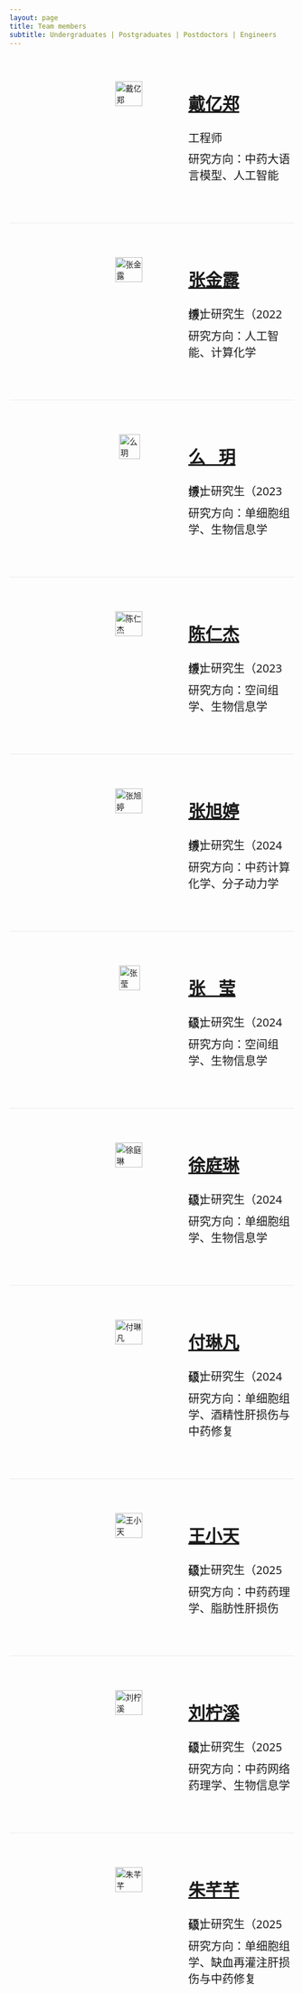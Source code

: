 ```yaml
---
layout: page
title: Team members
subtitle: Undergraduates | Postgraduates | Postdoctors | Engineers
---
```


<div id="daiyizheng" style="display: flex; align-items: flex-start; gap: 20px; margin-top: 40px; margin-bottom: 50px;">
  <div style="flex: 1; display: flex; justify-content: center; align-items: flex-end; margin-left: 140px;margin-top: 20px">
    <a href="#">
      <img src="https://github.com/user-attachments/assets/6c2ca41e-1a62-4a7e-8063-4653e4a497be" alt="戴亿郑" style="width: 88%; height: auto;transition: transform 0.3s ease;" onmouseover="this.style.transform='scale(1.05)'" onmouseout="this.style.transform='scale(1)'">
    </a>
  </div>
  <div style="flex: 1.2; align-items: center">
    <p style="font-size: 30px; line-height: 2; font-family: system-ui;">
      <a href="#"><strong>戴亿郑</strong></a>
    </p>
    <p style="font-size: 20px; line-height: 0.1; font-family: system-ui;">工程师</p>
    <p style="font-size: 20px; font-family: system-ui;">研究方向：中药大语言模型、人工智能</p>
  </div>
</div>

<hr style="max-width:100%;height:1px;background:#eaeaea;border:none;">

<div id="zhangjinlu" style="display: flex; align-items: flex-start; gap: 20px; margin-top: 40px; margin-bottom: 50px;">
  <div style="flex: 1; display: flex; justify-content: center; align-items: flex-end; margin-left: 140px;margin-top: 20px">
    <a href="#">
      <img src="https://github.com/user-attachments/assets/dc5e62af-893d-4c9c-9d36-171ee0284b43" alt="张金露" style="width: 88%; height: auto;transition: transform 0.3s ease;" onmouseover="this.style.transform='scale(1.05)'" onmouseout="this.style.transform='scale(1)'">
    </a>
  </div>
  <div style="flex: 1.2; align-items: center">
    <p style="font-size: 30px; line-height: 2; font-family: system-ui;">
      <a href="#"><strong>张金露</strong></a>
    </p>
    <p style="font-size: 20px; line-height: 0.1; font-family: system-ui;">博士研究生（2022级）</p>
    <p style="font-size: 20px; font-family: system-ui;">研究方向：人工智能、计算化学</p>
  </div>
</div>

<hr style="max-width:100%;height:1px;background:#eaeaea;border:none;">

<div id="meyue" style="display: flex; align-items: flex-start; gap: 20px; margin-top: 40px; margin-bottom: 50px;">
  <div style="flex: 1; display: flex; justify-content: center; align-items: flex-end; margin-left: 140px;margin-top: 20px">
    <a href="#">
      <img src="https://github.com/user-attachments/assets/501cd99f-57d8-4313-9b7a-8a3f3524aa15" alt="么玥" style="width: 88%; height: auto;transition: transform 0.3s ease;" onmouseover="this.style.transform='scale(1.05)'" onmouseout="this.style.transform='scale(1)'">
    </a>
  </div>
  <div style="flex: 1.2; align-items: center">
    <p style="font-size: 30px; line-height: 2; font-family: system-ui;">
      <a href="#"><strong>么&nbsp;&nbsp;&nbsp;玥</strong></a>
    </p>
    <p style="font-size: 20px; line-height: 0.1; font-family: system-ui;">博士研究生（2023级）</p>
    <p style="font-size: 20px; font-family: system-ui;">研究方向：单细胞组学、生物信息学</p>
  </div>
</div>

<hr style="max-width:100%;height:1px;background:#eaeaea;border:none;">

<div id="chenrenjie" style="display: flex; align-items: flex-start; gap: 20px; margin-top: 40px; margin-bottom: 50px;">
  <div style="flex: 1; display: flex; justify-content: center; align-items: flex-end; margin-left: 140px;margin-top: 20px">
    <a href="#">
      <img src="https://github.com/user-attachments/assets/818437b6-db50-4a15-a17b-642b5ed3726b" alt="陈仁杰" style="width: 88%; height: auto;transition: transform 0.3s ease;" onmouseover="this.style.transform='scale(1.05)'" onmouseout="this.style.transform='scale(1)'">
    </a>
  </div>
  <div style="flex: 1.2; align-items: center">
    <p style="font-size: 30px; line-height: 2; font-family: system-ui;">
      <a href="#"><strong>陈仁杰</strong></a>
    </p>
    <p style="font-size: 20px; line-height: 0.1; font-family: system-ui;">博士研究生（2023级）</p>
    <p style="font-size: 20px; font-family: system-ui;">研究方向：空间组学、生物信息学</p>
  </div>
</div>

<hr style="max-width:100%;height:1px;background:#eaeaea;border:none;">

<div id="zhangxuting" style="display: flex; align-items: flex-start; gap: 20px; margin-top: 40px; margin-bottom: 50px;">
  <div style="flex: 1; display: flex; justify-content: center; align-items: flex-end; margin-left: 140px;margin-top: 20px">
    <a href="#">
      <img src="https://github.com/user-attachments/assets/2b830a98-06fe-4daf-bf71-c9436cb83494" alt="张旭婷" style="width: 88%; height: auto;transition: transform 0.3s ease;" onmouseover="this.style.transform='scale(1.05)'" onmouseout="this.style.transform='scale(1)'">
    </a>
  </div>
  <div style="flex: 1.2; align-items: center">
    <p style="font-size: 30px; line-height: 2; font-family: system-ui;">
      <a href="#"><strong>张旭婷</strong></a>
    </p>
    <p style="font-size: 20px; line-height: 0.1; font-family: system-ui;">博士研究生（2024级）</p>
    <p style="font-size: 20px; font-family: system-ui;">研究方向：中药计算化学、分子动力学</p>
  </div>
</div>

<hr style="max-width:100%;height:1px;background:#eaeaea;border:none;">

<div id="zhangying" style="display: flex; align-items: flex-start; gap: 20px; margin-top: 40px; margin-bottom: 50px;">
  <div style="flex: 1; display: flex; justify-content: center; align-items: flex-end; margin-left: 140px;margin-top: 20px">
    <a href="#">
      <img src="https://github.com/user-attachments/assets/ffb1bec6-39a9-4764-a13b-a339c35524f3" alt="张莹" style="width: 88%; height: auto;transition: transform 0.3s ease;" onmouseover="this.style.transform='scale(1.05)'" onmouseout="this.style.transform='scale(1)'">
    </a>
  </div>
  <div style="flex: 1.2; align-items: center">
    <p style="font-size: 30px; line-height: 2; font-family: system-ui;">
      <a href="#"><strong>张&nbsp;&nbsp;&nbsp;莹</strong></a>
    </p>
    <p style="font-size: 20px; line-height: 0.1; font-family: system-ui;">硕士研究生（2024级）</p>
    <p style="font-size: 20px; font-family: system-ui;">研究方向：空间组学、生物信息学</p>
  </div>
</div>

<hr style="max-width:100%;height:1px;background:#eaeaea;border:none;">

<div id="xutinglin" style="display: flex; align-items: flex-start; gap: 20px; margin-top: 40px; margin-bottom: 50px;">
  <div style="flex: 1; display: flex; justify-content: center; align-items: flex-end; margin-left: 140px;margin-top: 20px">
    <a href="#">
      <img src="https://github.com/user-attachments/assets/30b0efca-8081-4662-869d-6efcaa750acd" alt="徐庭琳" style="width: 88%; height: auto;transition: transform 0.3s ease;" onmouseover="this.style.transform='scale(1.05)'" onmouseout="this.style.transform='scale(1)'">
    </a>
  </div>
  <div style="flex: 1.2; align-items: center">
    <p style="font-size: 30px; line-height: 2; font-family: system-ui;">
      <a href="#"><strong>徐庭琳</strong></a>
    </p>
    <p style="font-size: 20px; line-height: 0.1; font-family: system-ui;">硕士研究生（2024级）</p>
    <p style="font-size: 20px; font-family: system-ui;">研究方向：单细胞组学、生物信息学</p>
  </div>
</div>

<hr style="max-width:100%;height:1px;background:#eaeaea;border:none;">

<div id="fulinfan" style="display: flex; align-items: flex-start; gap: 20px; margin-top: 40px; margin-bottom: 50px;">
  <div style="flex: 1; display: flex; justify-content: center; align-items: flex-end; margin-left: 140px;margin-top: 20px">
    <a href="#">
      <img src="https://github.com/user-attachments/assets/4bac2938-4ab6-421c-8779-ae8b4c23d481" alt="付琳凡" style="width: 88%; height: auto;transition: transform 0.3s ease;" onmouseover="this.style.transform='scale(1.05)'" onmouseout="this.style.transform='scale(1)'">
    </a>
  </div>
  <div style="flex: 1.2; align-items: center">
    <p style="font-size: 30px; line-height: 2; font-family: system-ui;">
      <a href="#"><strong>付琳凡</strong></a>
    </p>
    <p style="font-size: 20px; line-height: 0.1; font-family: system-ui;">硕士研究生（2024级）</p>
    <p style="font-size: 20px; font-family: system-ui;">研究方向：单细胞组学、酒精性肝损伤与中药修复</p>
  </div>
</div>

<hr style="max-width:100%;height:1px;background:#eaeaea;border:none;">

<div id="wangxiaotian" style="display: flex; align-items: flex-start; gap: 20px; margin-top: 40px; margin-bottom: 50px;">
  <div style="flex: 1; display: flex; justify-content: center; align-items: flex-end; margin-left: 140px;margin-top: 20px">
    <a href="#">
      <img src="https://github.com/user-attachments/assets/2d6e8b52-a00d-49ee-aa21-f2c0aeb5ec74" alt="王小天" style="width: 88%; height: auto;transition: transform 0.3s ease;" onmouseover="this.style.transform='scale(1.05)'" onmouseout="this.style.transform='scale(1)'">
    </a>
  </div>
  <div style="flex: 1.2; align-items: center">
    <p style="font-size: 30px; line-height: 2; font-family: system-ui;">
      <a href="#"><strong>王小天</strong></a>
    </p>
    <p style="font-size: 20px; line-height: 0.1; font-family: system-ui;">硕士研究生（2025级）</p>
    <p style="font-size: 20px; font-family: system-ui;">研究方向：中药药理学、脂肪性肝损伤</p>
  </div>
</div>

<hr style="max-width:100%;height:1px;background:#eaeaea;border:none;">

<div id="liuningxi" style="display: flex; align-items: flex-start; gap: 20px; margin-top: 40px; margin-bottom: 50px;">
  <div style="flex: 1; display: flex; justify-content: center; align-items: flex-end; margin-left: 140px;margin-top: 20px">
    <a href="#">
      <img src="https://github.com/user-attachments/assets/627227d7-3048-4378-a5a2-5f6690f4a532" alt="刘柠溪" style="width: 88%; height: auto;transition: transform 0.3s ease;" onmouseover="this.style.transform='scale(1.05)'" onmouseout="this.style.transform='scale(1)'">
    </a>
  </div>
  <div style="flex: 1.2; align-items: center">
    <p style="font-size: 30px; line-height: 2; font-family: system-ui;">
      <a href="#"><strong>刘柠溪</strong></a>
    </p>
    <p style="font-size: 20px; line-height: 0.1; font-family: system-ui;">硕士研究生（2025级）</p>
    <p style="font-size: 20px; font-family: system-ui;">研究方向：中药网络药理学、生物信息学</p>
  </div>
</div>

<hr style="max-width:100%;height:1px;background:#eaeaea;border:none;">

<div id="zhuqianqian" style="display: flex; align-items: flex-start; gap: 20px; margin-top: 40px; margin-bottom: 50px;">
  <div style="flex: 1; display: flex; justify-content: center; align-items: flex-end; margin-left: 140px;margin-top: 20px">
    <a href="#">
      <img src="https://github.com/user-attachments/assets/704889d4-8779-4875-b7f2-3d4705fce24a" alt="朱芊芊" style="width: 88%; height: auto;transition: transform 0.3s ease;" onmouseover="this.style.transform='scale(1.05)'" onmouseout="this.style.transform='scale(1)'">
    </a>
  </div>
  <div style="flex: 1.2; align-items: center">
    <p style="font-size: 30px; line-height: 2; font-family: system-ui;">
      <a href="#"><strong>朱芊芊</strong></a>
    </p>
    <p style="font-size: 20px; line-height: 0.1; font-family: system-ui;">硕士研究生（2025级）</p>
    <p style="font-size: 20px; font-family: system-ui;">研究方向：单细胞组学、缺血再灌注肝损伤与中药修复</p>
  </div>
</div>
